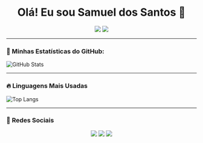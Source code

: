 <h1 align="center">Olá! Eu sou Samuel dos Santos 👋</h1>

<div align="center">
  <img src="https://github-readme-stats.vercel.app/api?username=SamGoncalves&show_icons=true&theme=dark&include_all_commits=true&count_private=true" />
  <img src="https://github-readme-stats.vercel.app/api/top-langs/?username=SamGoncalves&layout=compact&langs_count=7&theme=dark"/>
</div>

---

### 🚀 Minhas Estatísticas do GitHub:

![GitHub Stats](https://github-readme-stats.vercel.app/api?username=SamGoncalves&show_icons=true&theme=dark)

---

### 🔥 **Linguagens Mais Usadas**
![Top Langs](https://github-readme-stats.vercel.app/api/top-langs/?username=SamGoncalves&layout=compact&langs_count=7&theme=dark)

---

### 📌 **Redes Sociais**
<div align="center">
  <a href="https://discord.com/mclovin7581" target="_blank"><img src="https://img.shields.io/badge/Discord-7289DA?style=for-the-badge&logo=discord&logoColor=white"></a>
  <a href="mailto:samuelsantos2021@protonmail.com" target="_blank"><img src="https://img.shields.io/badge/ProtonMail-8B89CC?style=for-the-badge&logo=protonmail&logoColor=white"></a>
  <a href="www.linkedin.com/in/samuel-dos-santos-3a2040241" target="_blank"><img src="https://img.shields.io/badge/LinkedIn-0077B5?style=for-the-badge&logo=linkedin&logoColor=white"></a>
</div>

